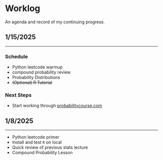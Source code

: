 # Worklog
An agenda and record of my continuing progress.

## 1/15/2025
-----
### Schedule
- Python leetcode warmup
- compound probability review
- Probability Distributions
- ~~(Optional) R Tutorial~~
### Next Steps
- Start working through [probabilitycourse.com](https://www.probabilitycourse.com/chapter1/1_0_0_introduction.php)

## 1/8/2025
-----
- Python leetcode primer
- Install and test `R` on local
- Quick review of previous stats lecture
- Compound Probability Lesson
